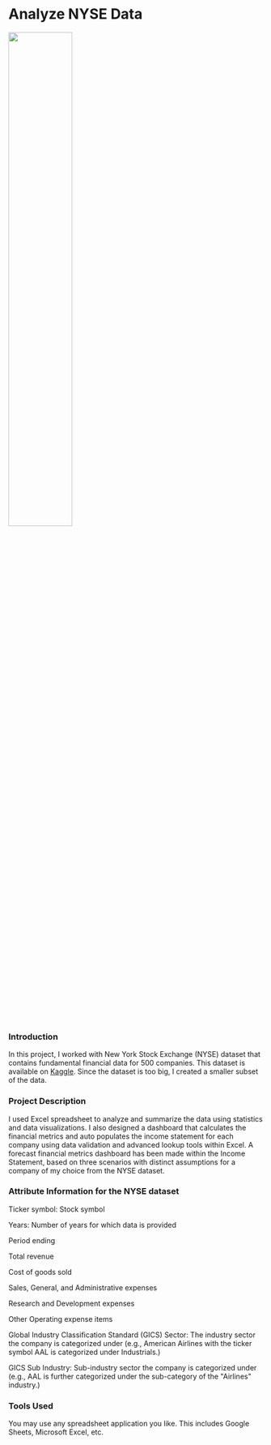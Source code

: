 # Analyze NYSE Data


<img src="https://assets.bwbx.io/images/users/iqjWHBFdfxIU/iUD3Cm5PeTjY/v1/1200x-1.jpg" width=50% height=50%>

### Introduction

In this project, I worked with New York Stock Exchange (NYSE) dataset that contains fundamental financial data for 500 companies. This dataset is available on [Kaggle](https://www.kaggle.com/datasets/dgawlik/nyse). 
Since the dataset is too big, I created a smaller subset of the data.

### Project Description

I used Excel spreadsheet to analyze and summarize the data using statistics and data visualizations. I also designed a dashboard that calculates the financial metrics and auto populates the income statement for each company using data validation and advanced lookup tools within Excel. 
A forecast financial metrics dashboard has been made within the Income Statement, based on three scenarios with distinct assumptions for a company of my choice from the NYSE dataset.

### Attribute Information for the NYSE dataset

Ticker symbol: Stock symbol

Years: Number of years for which data is provided

Period ending

Total revenue

Cost of goods sold

Sales, General, and Administrative expenses

Research and Development expenses

Other Operating expense items

Global Industry Classification Standard (GICS) Sector: The industry sector the company is categorized under (e.g., American Airlines with the ticker symbol AAL is categorized under Industrials.)

GICS Sub Industry: Sub-industry sector the company is categorized under (e.g., AAL is further categorized under the sub-category of the "Airlines" industry.)


### Tools Used 

You may use any spreadsheet application you like. This includes Google Sheets, Microsoft Excel, etc.
